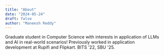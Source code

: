 ```yaml
---
title: "About"
date: "2024-05-24"
draft: false
author: "Maneesh Reddy"
---
```


Graduate student in Computer Science with interests in application of LLMs and AI in real-world scenarios! Previously worked in application development at Rupifi and Flipkart. BITS '22, SBU '25.